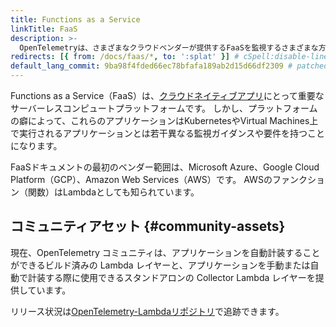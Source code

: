 ```yaml
---
title: Functions as a Service
linkTitle: FaaS
description: >-
  OpenTelemetryは、さまざまなクラウドベンダーが提供するFaaSを監視するさまざまな方法をサポートしています。
redirects: [{ from: /docs/faas/*, to: ':splat' }] # cSpell:disable-line
default_lang_commit: 9ba98f4fded66ec78bfafa189ab2d15d66df2309 # patched
---
```


Functions as a Service（FaaS）は、[クラウドネイティブアプリ][cloud native apps]にとって重要なサーバーレスコンピュートプラットフォームです。
しかし、プラットフォームの癖によって、これらのアプリケーションはKubernetesやVirtual Machines上で実行されるアプリケーションとは若干異なる監視ガイダンスや要件を持つことになります。

FaaSドキュメントの最初のベンダー範囲は、Microsoft Azure、Google Cloud Platform（GCP）、Amazon Web Services（AWS）です。
AWSのファンクション（関数）はLambdaとしても知られています。

## コミュニティアセット {#community-assets}

現在、OpenTelemetry コミュニティは、アプリケーションを自動計装することができるビルド済みの Lambda レイヤーと、アプリケーションを手動または自動で計装する際に使用できるスタンドアロンの Collector Lambda レイヤーを提供しています。

リリース状況は[OpenTelemetry-Lambdaリポジトリ](https://github.com/open-telemetry/opentelemetry-lambda)で追跡できます。

[cloud native apps]: https://glossary.cncf.io/cloud-native-apps/
